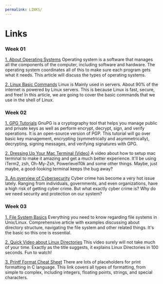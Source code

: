 ```yaml
---
permalink: LINKS/
---
```


# Links
### Week 01
[1. About Operating Systems](https://edu.gcfglobal.org/en/computerbasics/understanding-operating-systems/1/)
Operating system is a software that manages all the components of the computer, including software and hardware. The operating system coordinates all of this to make sure each program gets what it needs. This article will discuss the types of operating systems.

[2. Linux Basic Commands](https://maker.pro/linux/tutorial/basic-linux-commands-for-beginners)
Linux is Mainly used in servers. About 90% of the internet is powered by Linux servers. This is because Linux is fast, secure, and free! In this article, we are going to cover the basic commands that we use in the shell of Linux.

### Week 02
[1. GPG Tutorials](https://www.devdungeon.com/content/gpg-tutorial)
GnuPG is a cryptography tool that helps you manage public and private keys as well as perform encrypt, decrypt, sign, and verify operations. It is an open-source version of PGP. This tutorial will go over basic key management, encrypting (symmetrically and asymmetrically), decrypting, signing messages, and verifying signatures with GPG.


[2. Dressing Up Your Mac Terminal (Video)](https://www.youtube.com/watch?v=CF1tMjvHDRA&ab_channel=JoseanMartinez)
A video about how to setup mac terminal to make it amazing and get a much better experience. It'll be using iTerm2, zsh, Oh-My-Zsh, Powerlevel10k and some other things. Maybe, just maybe, a good-looking terminal keeps the bug away? 

[3. An overview of Cybersecurity](https://www.onelogin.com/learn/what-is-cyber-security)
Cyber crime has become a very hot issue lately. Ranging from individuals, governments, and even organizations, have a high risk of getting cyber crime. But what exactly cyber crime is? Why do we need security and protection on our system?

### Week 03
[1. File System Basics](https://www.tutorialspoint.com/unix/unix-file-system.htm)
Everything you need to know regarding file systems in Unix/Linux. Comprehensive article with examples discussing about directory structure, navigating the file system and other related things. It's the basic so this one is essential.

[2. Quick Video about Linux Directories](https://www.youtube.com/watch?v=42iQKuQodW4&ab_channel=Fireship)
This video surely will not take much of your time. Exactly as the title suggests, it explains Linux Directories in 100 seconds. Fun to watch!

[3. Printf Format Cheat Sheet](https://alvinalexander.com/programming/printf-format-cheat-sheet/)
There are lots of placeholders for print formatting in C language. This link covers all types of formatting, from simple to complex, including integers, floating points, strings, and special characters.
















